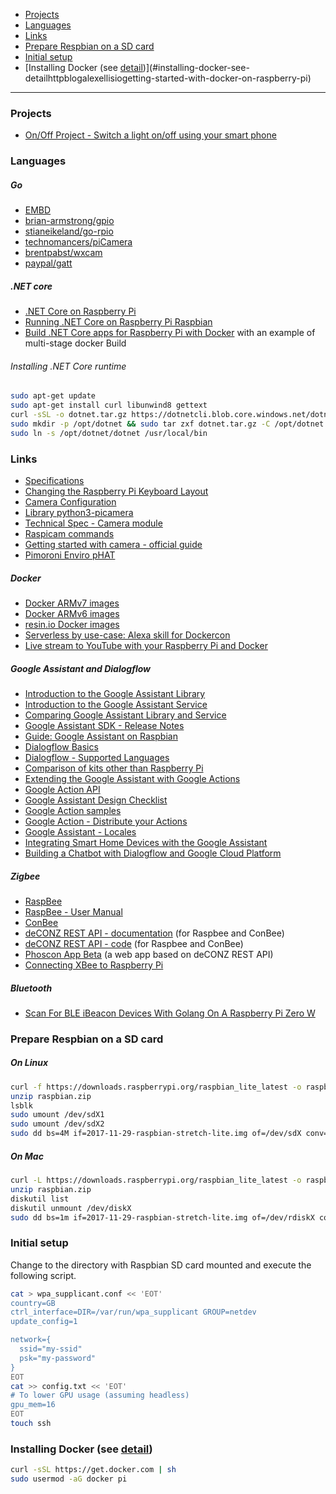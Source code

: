 - [Projects](#projects)
- [Languages](#languages)
- [Links](#links)
- [Prepare Respbian on a SD card](#prepare-respbian-on-a-sd-card)
- [Initial setup](#initial-setup)
- [Installing Docker (see [detail](http://blog.alexellis.io/getting-started-with-docker-on-raspberry-pi/))](#installing-docker-see-detailhttpblogalexellisiogetting-started-with-docker-on-raspberry-pi)
____

### Projects

- [On/Off Project - Switch a light on/off using your smart phone](http://projects.privateeyepi.com/home/on-off-project)

### Languages

##### Go

- [EMBD](http://embd.kidoman.io/)
- [brian-armstrong/gpio](https://github.com/brian-armstrong/gpio)
- [stianeikeland/go-rpio](https://github.com/stianeikeland/go-rpio)
- [technomancers/piCamera](https://github.com/technomancers/piCamera)
- [brentpabst/wxcam](https://github.com/brentpabst/wxcam)
- [paypal/gatt](https://github.com/paypal/gatt)

##### .NET core

- [.NET Core on Raspberry Pi](https://github.com/dotnet/core/blob/master/samples/RaspberryPiInstructions.md)
- [Running .NET Core on Raspberry Pi Raspbian](https://www.leowkahman.com/2017/07/16/running-dotnet-core-on-raspberry-pi-raspbian/)
- [Build .NET Core apps for Raspberry Pi with Docker](https://blog.alexellis.io/dotnetcore-on-raspberrypi/) with an example of multi-stage docker Build

###### Installing .NET Core runtime

```sh
sudo apt-get update
sudo apt-get install curl libunwind8 gettext
curl -sSL -o dotnet.tar.gz https://dotnetcli.blob.core.windows.net/dotnet/Runtime/release/2.0.0/dotnet-runtime-latest-linux-arm.tar.gz
sudo mkdir -p /opt/dotnet && sudo tar zxf dotnet.tar.gz -C /opt/dotnet
sudo ln -s /opt/dotnet/dotnet /usr/local/bin
```

### Links

- [Specifications](https://en.wikipedia.org/wiki/Raspberry_Pi#Specifications)
- [Changing the Raspberry Pi Keyboard Layout](https://thepihut.com/blogs/raspberry-pi-tutorials/25556740-changing-the-raspberry-pi-keyboard-layout)
- [Camera Configuration](https://www.raspberrypi.org/documentation/configuration/camera.md)
- [Library python3-picamera](https://www.raspberrypi.org/documentation/usage/camera/python/README.md)
- [Technical Spec - Camera module](https://www.raspberrypi.org/documentation/hardware/camera/README.md)
- [Raspicam commands](https://www.raspberrypi.org/documentation/usage/camera/raspicam/README.md)
- [Getting started with camera - official guide](https://projects.raspberrypi.org/en/projects/getting-started-with-picamera)
- [Pimoroni Enviro pHAT](https://shop.pimoroni.com/products/enviro-phat)

##### Docker

- [Docker ARMv7 images](https://hub.docker.com/u/arm32v7/)
- [Docker ARMv6 images](https://hub.docker.com/u/arm32v6/)
- [resin.io Docker images](https://hub.docker.com/u/resin/)
- [Serverless by use-case: Alexa skill for Dockercon](https://blog.alexellis.io/serverless-alexa-skill-mobymingle/)
- [Live stream to YouTube with your Raspberry Pi and Docker](https://blog.alexellis.io/live-stream-with-docker/)

##### Google Assistant and Dialogflow

- [Introduction to the Google Assistant Library](https://developers.google.com/assistant/sdk/guides/library/python/)
- [Introduction to the Google Assistant Service](https://developers.google.com/assistant/sdk/guides/service/python/)
- [Comparing Google Assistant Library and Service](https://developers.google.com/assistant/sdk/overview#features)
- [Google Assistant SDK - Release Notes](https://developers.google.com/assistant/sdk/release-notes)
- [Guide: Google Assistant on Raspbian](https://www.raspberrypi.org/forums/viewtopic.php?t=188958)
- [Dialogflow Basics](https://dialogflow.com/docs/getting-started/basics)
- [Dialogflow - Supported Languages](https://dialogflow.com/docs/reference/language)
- [Comparison of kits other than Raspberry Pi](https://developer.android.com/things/hardware/index.html)
- [Extending the Google Assistant with Google Actions](https://developers.google.com/actions/extending-the-assistant)
- [Google Action API](https://developers.google.com/actions/reference/rest/Shared.Types/AppRequest)
- [Google Assistant Design Checklist](https://developers.google.com/actions/design/checklist)
- [Google Action samples](https://developers.google.com/actions/samples/)
- [Google Action - Distribute your Actions](https://developers.google.com/actions/distribute/)
- [Google Assistant - Locales](https://developers.google.com/actions/support/)
- [Integrating Smart Home Devices with the Google Assistant](https://www.youtube.com/watch?v=XdZXpFBvTP8)
- [Building a Chatbot with Dialogflow and Google Cloud Platform](https://www.youtube.com/watch?v=5r4AAIfe4Rw)

##### Zigbee

- [RaspBee](https://www.dresden-elektronik.de/raspbee/)
- [RaspBee - User Manual](https://www.dresden-elektronik.de/fileadmin/Downloads/Dokumente/Produkte/ZLL/RaspBee-BHB-en.pdf)
- [ConBee](https://www.dresden-elektronik.de/conbee/)
- [deCONZ REST API - documentation](http://dresden-elektronik.github.io/deconz-rest-doc/) (for Raspbee and ConBee)
- [deCONZ REST API - code](https://github.com/dresden-elektronik/deconz-rest-plugin) (for Raspbee and ConBee)
- [Phoscon App Beta](https://github.com/dresden-elektronik/phoscon-app-beta) (a web app based on deCONZ REST API)
- [Connecting XBee to Raspberry Pi](https://dzone.com/articles/connecting-xbee-raspberry-pi)

##### Bluetooth

- [Scan For BLE iBeacon Devices With Golang On A Raspberry Pi Zero W](https://www.thepolyglotdeveloper.com/2018/02/scan-ble-ibeacon-devices-golang-raspberry-pi-zero-w/)

### Prepare Respbian on a SD card

##### On Linux

```sh
curl -f https://downloads.raspberrypi.org/raspbian_lite_latest -o raspbian.zip
unzip raspbian.zip
lsblk
sudo umount /dev/sdX1
sudo umount /dev/sdX2
sudo dd bs=4M if=2017-11-29-raspbian-stretch-lite.img of=/dev/sdX conv=fsync
```

##### On Mac

```sh
curl -L https://downloads.raspberrypi.org/raspbian_lite_latest -o raspbian.zip
unzip raspbian.zip
diskutil list
diskutil unmount /dev/diskX
sudo dd bs=1m if=2017-11-29-raspbian-stretch-lite.img of=/dev/rdiskX conv=sync
```

### Initial setup

Change to the directory with Raspbian SD card mounted and execute the following script.

```sh
cat > wpa_supplicant.conf << 'EOT'
country=GB
ctrl_interface=DIR=/var/run/wpa_supplicant GROUP=netdev
update_config=1

network={
  ssid="my-ssid"
  psk="my-password"
}
EOT
cat >> config.txt << 'EOT'
# To lower GPU usage (assuming headless)
gpu_mem=16
EOT
touch ssh
```

### Installing Docker (see [detail](http://blog.alexellis.io/getting-started-with-docker-on-raspberry-pi/))

```sh
curl -sSL https://get.docker.com | sh
sudo usermod -aG docker pi
```
